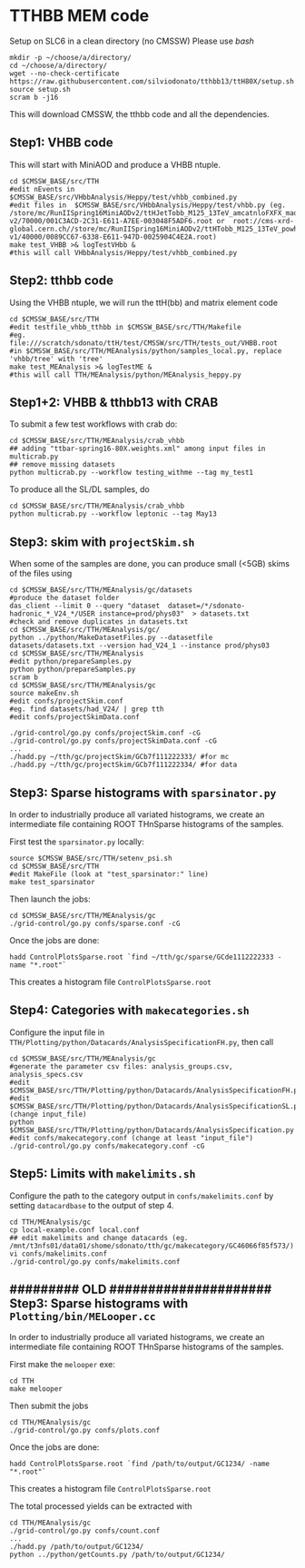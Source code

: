 TTHBB MEM code
==============

Setup on SLC6 in a clean directory (no CMSSW)
Please use *bash*
~~~
mkdir -p ~/choose/a/directory/
cd ~/choose/a/directory/
wget --no-check-certificate https://raw.githubusercontent.com/silviodonato/tthbb13/ttH80X/setup.sh
source setup.sh
scram b -j16
~~~
This will download CMSSW, the tthbb code and all the dependencies.



Step1: VHBB code
----------------
This will start with MiniAOD and produce a VHBB ntuple.

~~~
cd $CMSSW_BASE/src/TTH
#edit nEvents in  $CMSSW_BASE/src/VHbbAnalysis/Heppy/test/vhbb_combined.py 
#edit files in  $CMSSW_BASE/src/VHbbAnalysis/Heppy/test/vhbb.py (eg. /store/mc/RunIISpring16MiniAODv2/ttHJetTobb_M125_13TeV_amcatnloFXFX_madspin_pythia8/MINIAODSIM/PUSpring16RAWAODSIM_80X_mcRun2_asymptotic_2016_miniAODv2_v0_ext3-v2/70000/001C3ACD-2C31-E611-A7EE-003048F5ADF6.root or  root://cms-xrd-global.cern.ch//store/mc/RunIISpring16MiniAODv2/ttHTobb_M125_13TeV_powheg_pythia8/MINIAODSIM/PUSpring16RAWAODSIM_reHLT_80X_mcRun2_asymptotic_v14-v1/40000/0089CC67-6338-E611-947D-0025904C4E2A.root)
make test_VHBB >& logTestVHbb &
#this will call VHbbAnalysis/Heppy/test/vhbb_combined.py
~~~

Step2: tthbb code
--------------------
Using the VHBB ntuple, we will run the ttH(bb) and matrix element code

~~~
cd $CMSSW_BASE/src/TTH
#edit testfile_vhbb_tthbb in $CMSSW_BASE/src/TTH/Makefile
#eg. file:///scratch/sdonato/ttH/test/CMSSW/src/TTH/tests_out/VHBB.root
#in $CMSSW_BASE/src/TTH/MEAnalysis/python/samples_local.py, replace 'vhbb/tree' with 'tree'
make test_MEAnalysis >& logTestME &
#this will call TTH/MEAnalysis/python/MEAnalysis_heppy.py
~~~

Step1+2: VHBB & tthbb13 with CRAB
---------------------------------

To submit a few test workflows with crab do:

~~~
cd $CMSSW_BASE/src/TTH/MEAnalysis/crab_vhbb
## adding "ttbar-spring16-80X.weights.xml" among input files in multicrab.py
## remove missing datasets
python multicrab.py --workflow testing_withme --tag my_test1
~~~

To produce all the SL/DL samples, do
~~~
cd $CMSSW_BASE/src/TTH/MEAnalysis/crab_vhbb
python multicrab.py --workflow leptonic --tag May13
~~~


Step3: skim with `projectSkim.sh`
------------------
When some of the samples are done, you can produce small (<5GB) skims of the files using

~~~
cd $CMSSW_BASE/src/TTH/MEAnalysis/gc/datasets
#produce the dataset folder
das_client --limit 0 --query "dataset  dataset=/*/sdonato-hadronic_*_V24_*/USER instance=prod/phys03"  > datasets.txt
#check and remove duplicates in datasets.txt
cd $CMSSW_BASE/src/TTH/MEAnalysis/gc/
python ../python/MakeDatasetFiles.py --datasetfile datasets/datasets.txt --version had_V24_1 --instance prod/phys03
cd $CMSSW_BASE/src/TTH/MEAnalysis
#edit python/prepareSamples.py
python python/prepareSamples.py
scram b
cd $CMSSW_BASE/src/TTH/MEAnalysis/gc
source makeEnv.sh
#edit confs/projectSkim.conf
#eg. find datasets/had_V24/ | grep tth
#edit confs/projectSkimData.conf

./grid-control/go.py confs/projectSkim.conf -cG
./grid-control/go.py confs/projectSkimData.conf -cG
...
./hadd.py ~/tth/gc/projectSkim/GCb7f111222333/ #for mc
./hadd.py ~/tth/gc/projectSkim/GCb7f111222334/ #for data
~~~

Step3: Sparse histograms with `sparsinator.py`
------------------
In order to industrially produce all variated histograms, we create an intermediate file containing ROOT THnSparse histograms of the samples.

First test the `sparsinator.py` locally:
~~~
source $CMSSW_BASE/src/TTH/setenv_psi.sh
cd $CMSSW_BASE/src/TTH
#edit MakeFile (look at "test_sparsinator:" line)
make test_sparsinator
~~~
Then launch the jobs:
~~~
cd $CMSSW_BASE/src/TTH/MEAnalysis/gc
./grid-control/go.py confs/sparse.conf -cG
~~~
Once the jobs are done:
~~~
hadd ControlPlotsSparse.root `find ~/tth/gc/sparse/GCde1112222333 -name "*.root"`
~~~
This creates a histogram file `ControlPlotsSparse.root`


Step4: Categories with `makecategories.sh`
-----------------

Configure the input file in `TTH/Plotting/python/Datacards/AnalysisSpecificationFH.py`, then call

~~~
cd $CMSSW_BASE/src/TTH/MEAnalysis/gc
#generate the parameter csv files: analysis_groups.csv, analysis_specs.csv
#edit $CMSSW_BASE/src/TTH/Plotting/python/Datacards/AnalysisSpecificationFH.py
#edit $CMSSW_BASE/src/TTH/Plotting/python/Datacards/AnalysisSpecificationSL.py (change input_file)
python $CMSSW_BASE/src/TTH/Plotting/python/Datacards/AnalysisSpecification.py
#edit confs/makecategory.conf (change at least "input_file")
./grid-control/go.py confs/makecategory.conf -cG
~~~

Step5: Limits with `makelimits.sh`
-----------------

Configure the path to the category output in `confs/makelimits.conf` by setting `datacardbase` to the output of step 4.

~~~
cd TTH/MEAnalysis/gc
cp local-example.conf local.conf 
## edit makelimits and change datacards (eg. /mnt/t3nfs01/data01/shome/sdonato/tth/gc/makecategory/GC46066f85f573/)
vi confs/makelimits.conf
./grid-control/go.py confs/makelimits.conf
~~~


######### OLD #####################
Step3: Sparse histograms with `Plotting/bin/MELooper.cc`
------------------
In order to industrially produce all variated histograms, we create an intermediate file containing ROOT THnSparse histograms of the samples.

First make the `melooper` exe:
~~~
cd TTH
make melooper
~~~

Then submit the jobs
~~~
cd TTH/MEAnalysis/gc
./grid-control/go.py confs/plots.conf
~~~

Once the jobs are done:
~~~
hadd ControlPlotsSparse.root `find /path/to/output/GC1234/ -name "*.root"`
~~~
This creates a histogram file `ControlPlotsSparse.root`

The total processed yields can be extracted with
~~~
cd TTH/MEAnalysis/gc
./grid-control/go.py confs/count.conf
...
./hadd.py /path/to/output/GC1234/
python ../python/getCounts.py /path/to/output/GC1234/
~~~

